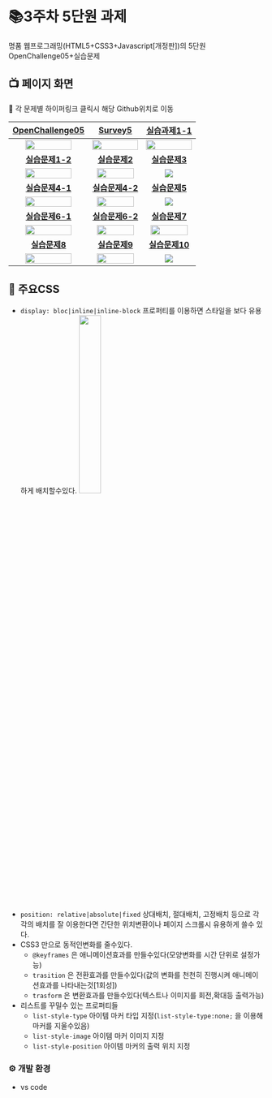 # :books:3주차 5단원 과제
명품 웹프로그래밍(HTML5+CSS3+Javascript[개정판])의 5단원 OpenChallenge05+실습문제
</br>

## :tv: 페이지 화면
:bookmark: 각 문제별 하이퍼링크 클릭시 해당 Github위치로 이동

|**<a href="https://github.com/kim-do-kyun/web_programming_class/blob/main/3rd_week/5%EB%8B%A8%EC%9B%90/HTML/OpenChallenge05.html">OpenChallenge05**|**<a href="https://github.com/kim-do-kyun/web_programming_class/blob/main/3rd_week/5%EB%8B%A8%EC%9B%90/HTML/Survey5.html">Survey5**|**<a href="https://github.com/kim-do-kyun/web_programming_class/blob/main/3rd_week/5%EB%8B%A8%EC%9B%90/HTML/%EC%8B%A4%EC%8A%B5%EB%AC%B8%EC%A0%9C1-1.html">실습과제1-1**|
|:---------------------:|:---------------------------:|:---------------------:|
|<img src="https://github.com/kim-do-kyun/web_programming_class/assets/70315428/08f76ce6-e8d3-4e0e-801b-341f4111df27" width="80%">|<img src="https://github.com/kim-do-kyun/web_programming_class/assets/70315428/4e231b53-ef6e-4a84-944c-a8a3e1ce33da" width="100%">|<img src="https://github.com/kim-do-kyun/web_programming_class/assets/70315428/816042d5-8dec-4eea-a210-b8d4c0fc424b" width="100%" >|
|**<a href="https://github.com/kim-do-kyun/web_programming_class/blob/main/3rd_week/5%EB%8B%A8%EC%9B%90/HTML/%EC%8B%A4%EC%8A%B5%EB%AC%B8%EC%A0%9C1-2.html">실습문제1-2**|**<a href="https://github.com/kim-do-kyun/web_programming_class/blob/main/3rd_week/5%EB%8B%A8%EC%9B%90/HTML/%EC%8B%A4%EC%8A%B5%EB%AC%B8%EC%A0%9C2.html">실습문제2**|**<a href="https://github.com/kim-do-kyun/web_programming_class/blob/main/3rd_week/5%EB%8B%A8%EC%9B%90/HTML/%EC%8B%A4%EC%8A%B5%EB%AC%B8%EC%A0%9C3.html">실습문제3**|
|<img src="https://github.com/kim-do-kyun/web_programming_class/assets/70315428/8fbb5f4c-9cb6-4b5f-b750-d97c4ec68a00" width="80%">|<img src="https://github.com/kim-do-kyun/web_programming_class/assets/70315428/8f45bd99-f64f-49bc-9700-502414341890" width="90%">|<img src="https://github.com/kim-do-kyun/web_programming_class/assets/70315428/b3db4e46-30be-4dbe-a96d-0073872447a5">
|**<a href="https://github.com/kim-do-kyun/web_programming_class/blob/main/3rd_week/5%EB%8B%A8%EC%9B%90/HTML/%EC%8B%A4%EC%8A%B5%EB%AC%B8%EC%A0%9C4-1.html">실습문제4-1**|**<a href="https://github.com/kim-do-kyun/web_programming_class/blob/main/3rd_week/5%EB%8B%A8%EC%9B%90/HTML/%EC%8B%A4%EC%8A%B5%EB%AC%B8%EC%A0%9C4-2.html">실습문제4-2**|**<a href="https://github.com/kim-do-kyun/web_programming_class/blob/main/3rd_week/5%EB%8B%A8%EC%9B%90/HTML/%EC%8B%A4%EC%8A%B5%EB%AC%B8%EC%A0%9C5.html">실습문제5**|
|<img src="https://github.com/kim-do-kyun/web_programming_class/assets/70315428/75696940-98a3-47b4-b1ce-9c23c150074a" width="80%">|<img src="https://github.com/kim-do-kyun/web_programming_class/assets/70315428/481fb63e-d4e3-4a29-895b-6ef2007cf3cc" width="90%">|<img src="https://github.com/kim-do-kyun/web_programming_class/assets/70315428/db4dee5d-44f6-4b11-b760-e151abe125bb">
|**<a href="https://github.com/kim-do-kyun/web_programming_class/blob/main/3rd_week/5%EB%8B%A8%EC%9B%90/HTML/%EC%8B%A4%EC%8A%B5%EB%AC%B8%EC%A0%9C6-1.html">실습문제6-1**|**<a href="https://github.com/kim-do-kyun/web_programming_class/blob/main/3rd_week/5%EB%8B%A8%EC%9B%90/HTML/%EC%8B%A4%EC%8A%B5%EB%AC%B8%EC%A0%9C6-2.html">실습문제6-2**|**<a href="https://github.com/kim-do-kyun/web_programming_class/blob/main/3rd_week/5%EB%8B%A8%EC%9B%90/HTML/%EC%8B%A4%EC%8A%B5%EB%AC%B8%EC%A0%9C7.html">실습문제7**|
|<img src="https://github.com/kim-do-kyun/web_programming_class/assets/70315428/89b82477-b6af-48ec-8690-e3143a431a2c" width="80%">|<img src="https://github.com/kim-do-kyun/web_programming_class/assets/70315428/6beed7a9-c6f7-4d91-8251-312c08755f14" width="90%">|<img src="https://github.com/kim-do-kyun/web_programming_class/assets/70315428/08a94bdc-04cb-4c77-8c5e-6c505bdd3ded" width="90%">
|**<a href="https://github.com/kim-do-kyun/web_programming_class/blob/main/3rd_week/5%EB%8B%A8%EC%9B%90/HTML/%EC%8B%A4%EC%8A%B5%EB%AC%B8%EC%A0%9C8.html">실습문제8**|**<a href="https://github.com/kim-do-kyun/web_programming_class/blob/main/3rd_week/5%EB%8B%A8%EC%9B%90/HTML/%EC%8B%A4%EC%8A%B5%EB%AC%B8%EC%A0%9C9.html">실습문제9**|**<a href="https://github.com/kim-do-kyun/web_programming_class/blob/main/3rd_week/5%EB%8B%A8%EC%9B%90/HTML/%EC%8B%A4%EC%8A%B5%EB%AC%B8%EC%A0%9C10.html">실습문제10**|
|<img src="https://github.com/kim-do-kyun/web_programming_class/assets/70315428/7c806bf1-f5e0-4996-a1b4-60e99f9b97ea" width="80%">|<img src="https://github.com/kim-do-kyun/web_programming_class/assets/70315428/68322f57-10e4-4f8b-a32d-b03fa4beb32d" width="90%">|<img src="https://github.com/kim-do-kyun/web_programming_class/assets/70315428/cbcdb948-d7bc-4740-8968-6a34cb360db1">


## :pushpin: 주요CSS
* ```display: bloc|inline|inline-block``` 프로퍼티를 이용하면 스타일을 보다 유용하게 배치할수있다.
  <img src="https://github.com/kim-do-kyun/web_programming_class/assets/70315428/0dae9348-1ac0-4a1d-9686-80443ec947df" width="30%">
* ```position: relative|absolute|fixed``` 상대배치, 절대배치, 고정배치 등으로 각각의 배치를 잘 이용한다면 간단한 위치변환이나 페이지 스크롤시 유용하게 쓸수 있다.
* CSS3 만으로 동적인변화를 줄수있다.
  *  ```@keyframes``` 은 애니메이션효과를 만들수있다(모양변화를 시간 단위로 설정가능)
  *  ```trasition``` 은 전환효과를 만들수있다(값의 변화를 천천히 진행시켜 애니메이션효과를 나타내는것[1회성])
  *  ```trasform``` 은 변환효과를 만들수있다(텍스트나 이미지를 회전,확대등 출력가능)
* 리스트를 꾸밀수 있는 프로퍼티들
  * ```list-style-type``` 아이템 마커 타입 지정(```list-style-type:none;``` 을 이용해 마커를 지울수있음)
  * ```list-style-image``` 아이템 마커 이미지 지정
  * ```list-style-position``` 아이템 마커의 출력 위치 지정

### :gear: 개발 환경
- vs code